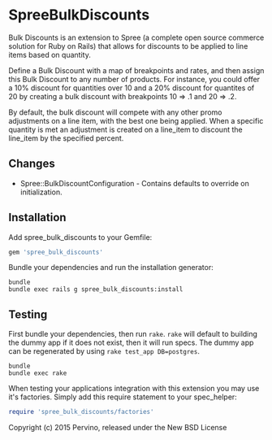 SpreeBulkDiscounts
==================

Bulk Discounts is an extension to Spree (a complete open source commerce solution for Ruby on Rails) that allows for discounts to be applied to line items based on quantity. 

Define a Bulk Discount with a map of breakpoints and rates, and then assign this Bulk Discount to any number of products. For instance, you could offer a 10% discount for quantities over 10 and a 20% discount for quantites of 20 by creating a bulk discount with breakpoints 10 => .1 and 20 => .2.
 
By default, the bulk discount will compete with any other promo adjustments on a line item, with the best one being applied. When a specific quantity is met an adjustment is created on a line_item to discount the line_item by the specified percent.


Changes
-------
* Spree::BulkDiscountConfiguration - Contains defaults to override on initialization.

Installation
------------

Add spree_bulk_discounts to your Gemfile:

```ruby
gem 'spree_bulk_discounts'
```

Bundle your dependencies and run the installation generator:

```shell
bundle
bundle exec rails g spree_bulk_discounts:install
```

Testing
-------

First bundle your dependencies, then run `rake`. `rake` will default to building the dummy app if it does not exist, then it will run specs. The dummy app can be regenerated by using `rake test_app DB=postgres`.

```shell
bundle
bundle exec rake
```

When testing your applications integration with this extension you may use it's factories.
Simply add this require statement to your spec_helper:

```ruby
require 'spree_bulk_discounts/factories'
```

Copyright (c) 2015 Pervino, released under the New BSD License
